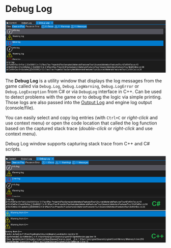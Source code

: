 # Debug Log

![Debug Log](media/debug-log.png)

The **Debug Log** is a utility window that displays the log messages from the game called via `Debug.Log`, `Debug.LogWarning`, `Debug.LogError` or `Debug.LogException` from C# or via `DebugLog` interface in C++. Can be used to detect problems with the game or to debug the logic via simple printing. Those logs are also passed into the [Output Log](output-log.md) and engine log output (console/file).

You can easily select and copy log entries (with `Ctrl+C` or *right-click* and use context menu) or open the code location that called the log function based on the captured stack trace (*double-click* or *right-click* and use context menu).

Debug Log window supports capturing stack trace from C++ and C# scripts.

![Debug Log Stack Trace](media/debug-log-stack-trace.png)
